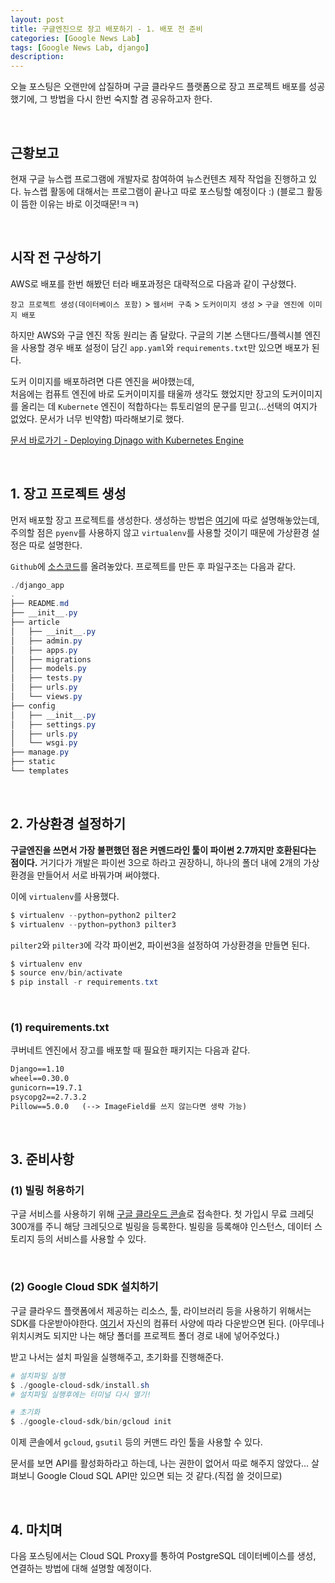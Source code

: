 ```yaml
---
layout: post
title: 구글엔진으로 장고 배포하기 - 1. 배포 전 준비
categories: [Google News Lab]
tags: [Google News Lab, django]
description: 
---
```


오늘 포스팅은 오랜만에 삽질하며 구글 클라우드 플랫폼으로 장고 프로젝트 배포를 성공했기에, 그 방법을 다시 한번 숙지할 겸 공유하고자 한다. 

<br>

## 근황보고 

현재 구글 뉴스랩 프로그램에 개발자로 참여하여 뉴스컨텐츠 제작 작업을 진행하고 있다. 뉴스랩 활동에 대해서는 프로그램이 끝나고 따로 포스팅할 예정이다 :) (블로그 활동이 뜸한 이유는 바로 이것때문!ㅋㅋ)

<br>

## 시작 전 구상하기

AWS로 배포를 한번 해봤던 터라 배포과정은 대략적으로 다음과 같이 구상했다. 

`장고 프로젝트 생성(데이터베이스 포함)` > `웹서버 구축` > `도커이미지 생성` > `구글 엔진에 이미지 배포`

하지만 AWS와 구글 엔진 작동 원리는 좀 달랐다. 
구글의 기본 스탠다드/플렉시블 엔진을 사용할 경우 배포 설정이 담긴 `app.yaml`와 `requirements.txt`만 있으면 배포가 된다. 

도커 이미지를 배포하려면 다른 엔진을 써야했는데,  
처음에는 컴퓨트 엔진에 바로 도커이미지를 태울까 생각도 했었지만 장고의 도커이미지를 올리는 데 `Kubernete` 엔진이 적합하다는 튜토리얼의 문구를 믿고(...선택의 여지가 없었다. 문서가 너무 빈약함) 따라해보기로 했다. 

<a href="https://cloud.google.com/python/django/kubernetes-engine" target="_blank">문서 바로가기 - Deploying Djnago with Kubernetes Engine</a>

<br>

## 1. 장고 프로젝트 생성

먼저 배포할 장고 프로젝트를 생성한다. 생성하는 방법은 <a href="http://juliahwang.kr/django/2017/09/07/%EC%9E%A5%EA%B3%A0%ED%94%84%EB%A1%9C%EC%A0%9D%ED%8A%B8%EC%84%B8%ED%8C%85%ED%95%98%EA%B8%B0.html" target="_blank">여기</a>에 따로 설명해놓았는데, 주의할 점은 `pyenv`를 사용하지 않고 `virtualenv`를 사용할 것이기 때문에 가상환경 설정은 따로 설명한다. 

`Github`에 <a href="https://github.com/juliahwang/pilter_web/tree/master/" target="_blank">소스코드</a>를 올려놓았다.
프로젝트를 만든 후 파일구조는 다음과 같다. 

```powershell
./django_app 
.
├── README.md
├── __init__.py
├── article
│   ├── __init__.py
│   ├── admin.py
│   ├── apps.py
│   ├── migrations
│   ├── models.py
│   ├── tests.py
│   ├── urls.py
│   └── views.py
├── config
│   ├── __init__.py
│   ├── settings.py
│   ├── urls.py
│   └── wsgi.py
├── manage.py
├── static
└── templates
```

<br>

## 2. 가상환경 설정하기

**구글엔진을 쓰면서 가장 불편했던 점은 커멘드라인 툴이 파이썬 2.7까지만 호환된다는 점이다.** 거기다가 개발은 파이썬 3으로 하라고 권장하니, 하나의 폴더 내에 2개의 가상환경을 만들어서 서로 바꿔가며 써야했다.

이에 `virtualenv`를 사용했다. 

```powershell
$ virtualenv --python=python2 pilter2
$ virtualenv --python=python3 pilter3
```

`pilter2`와 `pilter3`에 각각 파이썬2, 파이썬3을 설정하여 가상환경을 만들면 된다.

```powershell
$ virtualenv env
$ source env/bin/activate
$ pip install -r requirements.txt
```

<br>

### (1) requirements.txt

쿠버네트 엔진에서 장고를 배포할 때 필요한 패키지는 다음과 같다. 

```txt
Django==1.10
wheel==0.30.0
gunicorn==19.7.1
psycopg2==2.7.3.2
Pillow==5.0.0   (--> ImageField를 쓰지 않는다면 생략 가능)
```

<br>

## 3. 준비사항

### (1) 빌링 허용하기
 
구글 서비스를 사용하기 위해 <a href="https://console.cloud.google.com" target="_blank">구글 클라우드 콘솔</a>로 접속한다. 첫 가입시 무료 크레딧 300개를 주니 해당 크레딧으로 빌링을 등록한다. 빌링을 등록해야 인스턴스, 데이터 스토리지 등의 서비스를 사용할 수 있다.

<br>

### (2) Google Cloud SDK 설치하기

구글 클라우드 플랫폼에서 제공하는 리소스, 툴, 라이브러리 등을 사용하기 위해서는 SDK를 다운받아야한다. <a href="https://cloud.google.com/sdk/docs/" target="_blank">여기</a>서 자신의 컴퓨터 사양에 따라 다운받으면 된다. (아무데나 위치시켜도 되지만 나는 해당 폴더를 프로젝트 폴더 경로 내에 넣어주었다.)

받고 나서는 설치 파일을 실행해주고, 초기화를 진행해준다. 

```powershell
# 설치파일 실행
$ ./google-cloud-sdk/install.sh 
# 설치파일 실행후에는 터미널 다시 열기!

# 초기화 
$ ./google-cloud-sdk/bin/gcloud init
```

이제 콘솔에서 `gcloud`, `gsutil` 등의 커맨드 라인 툴을 사용할 수 있다. 

문서를 보면 API를 활성화하라고 하는데, 나는 권한이 없어서 따로 해주지 않았다... 살펴보니 Google Cloud SQL API만 있으면 되는 것 같다.(직접 쓸 것이므로)  

<br>

## 4. 마치며 

다음 포스팅에서는 Cloud SQL Proxy를 통하여 PostgreSQL 데이터베이스를 생성, 연결하는 방법에 대해 설명할 예정이다.

<br>
